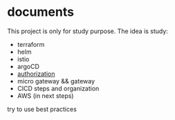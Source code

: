 # documents

This project is only for study purpose. The idea is study:

* terraform
* helm
* istio
* argoCD
* [authorization](/auth)
* micro gateway && gateway
* CICD steps and organization
* AWS (in next steps)

try to use best practices
